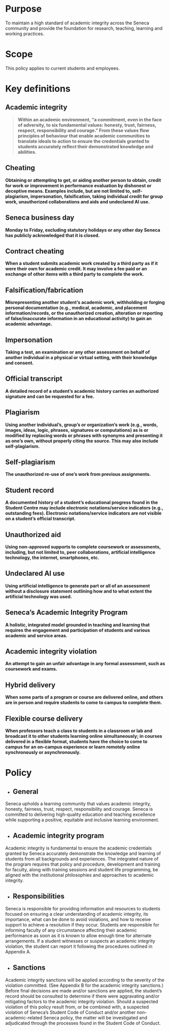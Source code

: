 # Purpose
To maintain a high standard of academic integrity across the Seneca community and provide the foundation for research, teaching, learning and working practices. 

# Scope
This policy applies to current students and employees.


# Key definitions
## Academic integrity
> **Within an academic environment, “a commitment, even in the face of adversity, to six fundamental values: honesty, trust, fairness, respect, responsibility and courage.” From these values flow principles of behaviour that enable academic communities to translate ideals to action to ensure the credentials granted to students accurately reflect their demonstrated knowledge and abilities.** 

## Cheating
**Obtaining or attempting to get, or aiding another person to obtain, credit for work or improvement in performance evaluation by dishonest or deceptive means. Examples include, but are not limited to, self-plagiarism, impersonation, falsification, taking individual credit for group work, unauthorized collaborations and aids and undeclared AI use.**  

## Seneca business day
**Monday to Friday, excluding statutory holidays or any other day Seneca has publicly acknowledged that it is closed.**

## Contract cheating
**When a student submits academic work created by a third party as if it were their own for academic credit. It may involve a fee paid or an exchange of other items with a third party to complete the work.**

## Falsification/fabrication
**Misrepresenting another student’s academic work, withholding or forging personal documentation (e.g., medical, academic, and placement information/records, or the unauthorized creation, alteration or reporting of false/inaccurate information in an educational activity) to gain an academic advantage.**

## Impersonation
**Taking a test, an examination or any other assessment on behalf of another individual in a physical or virtual setting, with their knowledge and consent.** 

## Official transcript
**A detailed record of a student’s academic history carries an authorized signature and can be requested for a fee.**

## Plagiarism
**Using another individual’s, group’s or organization’s work (e.g., words, images, ideas, logic, phrases, signatures or computations) as is or modified by replacing words or phrases with synonyms and presenting it as one’s own, without properly citing the source. This may also include self-plagiarism.** 

## Self-plagiarism
**The unauthorized re-use of one’s work from previous assignments.**

## Student record
**A documented history of a student’s educational progress found in the Student Centre may include electronic notations/service indicators (e.g., outstanding fees). Electronic notations/service indicators are not visible on a student’s official transcript.** 

## Unauthorized aid
**Using non-approved supports to complete coursework or assessments, including, but not limited to, peer collaborations, artificial intelligence technology, the internet, smartphones, etc.**

## Undeclared AI use
**Using artificial intelligence to generate part or all of an assessment without a disclosure statement outlining how and to what extent the artificial technology was used.**

## Seneca’s Academic Integrity Program
**A holistic, integrated model grounded in teaching and learning that requires the engagement and participation of students and various academic and service areas.**

## Academic integrity violation 
**An attempt to gain an unfair advantage in any formal assessment, such as coursework and exams.**

## Hybrid delivery 
**When some parts of a program or course are delivered online, and others are in person and require students to come to campus to complete them.**

## Flexible course delivery
**When professors teach a class to students in a classroom or lab and broadcast it to other students learning online simultaneously; in courses delivered in a flexible format, students have the choice to come to campus for an on-campus experience or learn remotely online synchronously or asynchronously.**


# Policy
- ## General
Seneca upholds a learning community that values academic integrity, honesty, fairness, trust, respect, responsibility and courage.
Seneca is committed to delivering high-quality education and teaching excellence while supporting a positive, equitable and inclusive learning environment.

- ## Academic integrity program
Academic integrity is fundamental to ensure the academic credentials granted by Seneca accurately demonstrate the knowledge and learning of students from all backgrounds and experiences.
The integrated nature of the program requires that policy and procedure, development and training for faculty, along with training sessions and student life programming, be aligned with the institutional philosophies and approaches to academic integrity.

- ## Responsibilities
Seneca is responsible for providing information and resources to students focused on ensuring a clear understanding of academic integrity, its importance, what can be done to avoid violations, and how to receive support to achieve a resolution if they occur.
Students are responsible for informing faculty of any circumstance affecting their academic performance as soon as it is known to allow enough time for alternate arrangements.
If a student witnesses or suspects an academic integrity violation, the student can report it following the procedures outlined in Appendix A.

- ## Sanctions
Academic integrity sanctions will be applied according to the severity of the violation committed. (See Appendix B for the academic integrity sanctions.)
Before final decisions are made and/or sanctions are applied, the student’s record should be consulted to determine if there were aggravating and/or mitigating factors to the academic integrity violation.
Should a suspected violation of this policy result from, or be combined with, a suspected violation of Seneca’s Student Code of Conduct and/or another non-academic-related Seneca policy, the matter will be investigated and adjudicated through the processes found in the Student Code of Conduct.
